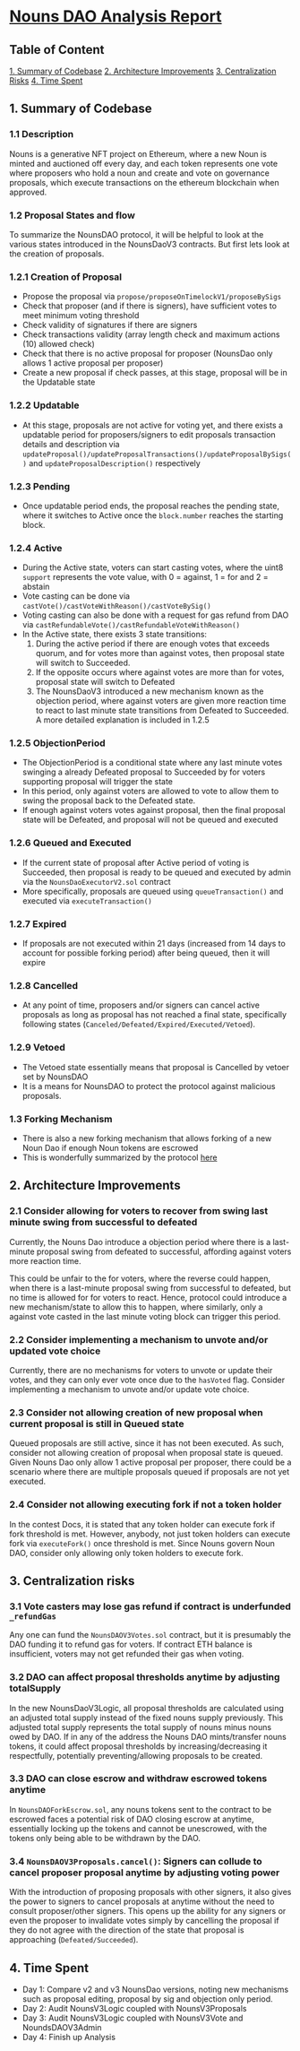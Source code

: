 # [Nouns DAO Analysis Report](https://code4rena.com/reports/2023-07-nounsdao#audit-analysis)

## Table of Content
[1. Summary of Codebase](#1-summary-of-codebase)
[2. Architecture Improvements](#2-architecture-improvements)
[3. Centralization Risks](#3-centralization-risks)
[4. Time Spent](#4-time-spent)

## 1. Summary of Codebase 
### 1.1 Description
Nouns is a generative NFT project on Ethereum, where a new Noun is minted and auctioned off every day, and each token represents one vote where proposers who hold a noun and create and vote on governance proposals, which execute transactions on the ethereum blockchain when approved.

### 1.2 Proposal States and flow
To summarize the NounsDAO protocol, it will be helpful to look at the various states introduced in the NounsDaoV3 contracts. But first lets look at the creation of proposals.

### 1.2.1 Creation of Proposal
- Propose the proposal via `propose/proposeOnTimelockV1/proposeBySigs`
- Check that proposer (and if there is signers), have sufficient votes to meet minimum voting threshold
- Check validity of signatures if there are signers
- Check transactions validity (array length check and maximum actions (10) allowed check)
- Check that there is no active proposal for proposer (NounsDao only allows 1 active proposal per proposer)
- Create a new proposal if check passes, at this stage, proposal will be in the Updatable state

### 1.2.2 Updatable
- At this stage, proposals are not active for voting yet, and there exists a updatable period for proposers/signers to edit proposals transaction details and description via `updateProposal()/updateProposalTransactions()/updateProposalBySigs()` and `updateProposalDescription()` respectively


### 1.2.3 Pending
- Once updatable period ends, the proposal reaches the pending state, where it switches to Active once the `block.number` reaches the starting block.


### 1.2.4 Active 
- During the Active state, voters can start casting votes, where the uint8 `support` represents the vote value, with 0 = against, 1 = for and 2 = abstain
- Vote casting can be done via `castVote()/castVoteWithReason()/castVoteBySig()` 
- Voting casting can also be done with a request for gas refund from DAO via `castRefundableVote()/castRefundableVoteWithReason()`
- In the Active state, there exists 3 state transitions:
    1. During the active period if there are enough votes that exceeds quorum, and for votes more than against votes, then proposal state will switch to Succeeded.
    2. If the opposite occurs where against votes are more than for votes, proposal state will switch to Defeated
    3. The NounsDaoV3 introduced a new mechanism known as the objection period, where against voters are given more reaction time to react to last minute state transitions from Defeated to Succeeded. A more detailed explanation is included in 1.2.5

### 1.2.5 ObjectionPeriod
- The ObjectionPeriod is a conditional state where any last minute votes swinging a already Defeated proposal to Succeeded by for voters supporting proposal will trigger the state
- In this period, only against voters are allowed to vote to allow them to swing the proposal back to the Defeated state.
- If enough against voters votes against proposal, then the final proposal state will be Defeated, and proposal will not be queued and executed

### 1.2.6 Queued and Executed
- If the current state of proposal after Active period of voting is Succeeded, then proposal is ready to be queued and executed by admin via the `NounsDaoExecutorV2.sol` contract
- More specifically, proposals are queued using `queueTransaction()` and executed via `executeTransaction()`

### 1.2.7 Expired
- If proposals are not executed within 21 days (increased from 14 days to account for possible forking period) after being queued, then it will expire

### 1.2.8 Cancelled
- At any point of time, proposers and/or signers can cancel active proposals as long as proposal has not reached a final state, specifically following states (`Canceled/Defeated/Expired/Executed/Vetoed`).

### 1.2.9 Vetoed
- The Vetoed state essentially means that proposal is Cancelled by vetoer set by NounsDAO
- It is a means for NounsDAO to protect the protocol against malicious proposals.

### 1.3 Forking Mechanism
- There is also a new forking mechanism that allows forking of a new Noun Dao if enough Noun tokens are escrowed
- This is wonderfully summarized by the protocol [here](https://github.com/verbsteam/nouns-fork-spec/blob/main/spec.md)

## 2. Architecture Improvements

### 2.1 Consider allowing for voters to recover from swing last minute swing from successful to defeated

Currently, the Nouns Dao introduce a objection period where there is a last-minute proposal swing from defeated to successful, affording against voters more reaction time. 

This could be unfair to the for voters, where the reverse could happen, when there is a last-minute proposal swing from successful to defeated, but no time is allowed for for voters to react. Hence, protocol could introduce a new mechanism/state to allow this to happen, where similarly, only a against vote casted in the last minute voting block can trigger this period.

### 2.2 Consider implementing a mechanism to unvote and/or updated vote choice
Currently, there are no mechanisms for voters to unvote or update their votes, and they can only ever vote once due to the `hasVoted` flag. Consider implementing a mechanism to unvote and/or update vote choice.

### 2.3 Consider not allowing creation of new proposal when current proposal is still in Queued state

Queued proposals are still active, since it has not been executed. As such, consider not allowing creation of proposal when proposal state is queued. Given Nouns Dao only allow 1 active proposal per proposer, there could be a scenario where there are multiple proposals queued if proposals are not yet executed.

### 2.4 Consider not allowing executing fork if not a token holder
In the contest Docs, it is stated that any token holder can execute fork if fork threshold is met. However, anybody, not just token holders can execute fork via `executeFork()` once threshold is met. Since Nouns govern Noun DAO, consider only allowing only token holders to execute fork.

## 3. Centralization risks

### 3.1  Vote casters may lose gas refund if contract is underfunded `_refundGas`
Any one can fund the `NounsDAOV3Votes.sol` contract, but it is presumably the DAO funding it to refund gas for voters. If contract ETH balance is insufficient, voters may not get refunded their gas when voting.

### 3.2 DAO can affect proposal thresholds anytime by adjusting totalSupply 
In the new NounsDaoV3Logic, all proposal thresholds are calculated using an adjusted total supply instead of the fixed nouns supply previously. This adjusted total supply represents the total supply of nouns minus nouns owed by DAO. If in any of the address the Nouns DAO mints/transfer nouns tokens, it could affect proposal thresholds by increasing/decreasing it respectfully, potentially preventing/allowing proposals to be created.


### 3.3 DAO can close escrow and withdraw escrowed tokens anytime
In `NounsDAOForkEscrow.sol`, any nouns tokens sent to the contract to be escrowed faces a potential risk of DAO closing escrow at anytime, essentially locking up the tokens and cannot be unescrowed, with the tokens only being able to be withdrawn by the DAO.


### 3.4 `NounsDAOV3Proposals.cancel()`: Signers can collude to cancel proposer proposal anytime by adjusting voting power 
With the introduction of proposing proposals with other signers, it also gives the power to signers to cancel proposals at anytime without the need to consult proposer/other signers. This opens up the ability for any signers or even the proposer to invalidate votes simply by cancelling the proposal if they do not agree with the direction of the state that proposal is approaching (`Defeated/Succeeded`).


## 4. Time Spent
- Day 1: Compare v2 and v3 NounsDao versions, noting new mechanisms such as proposal editing, proposal by sig and objection only period.
- Day 2: Audit NounsV3Logic coupled with NounsV3Proposals
- Day 3: Audit NounsV3Logic coupled with NounsV3Vote and NoundsDAOV3Admin 
- Day 4: Finish up Analysis 